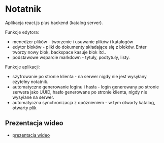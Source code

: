 # Notatnik

Aplikacja react.js plus backend (katalog server).

Funkcje edytora:

* menedżer plików - tworzenie i usuwanie plików i katalogów
* edytor bloków - pliki do dokumenty składające się z bloków. Enter tworzy nowy blok,
  backspace kasuje blok itd..
* podstawowe wsparcie markdown - tytuły, podtytuły, listy.

Funkcje aplikacji:

* szyfrowanie po stronie klienta - na serwer nigdy nie jest wysyłany czytelny
  notatnik.
* automatyczne generowanie loginu i hasła - login generowany po stronie serwera jako
  UUID, hasło generowane po stronie klienta, nigdy nie wysyłane na serwer.
* automatyczna synchronizacja z opóźnieniem - w tym otwarty katalog, otwarty plik

## Prezentacja wideo

* [prezentacja wideo](https://youtu.be/ftjs6V-fMX0)
